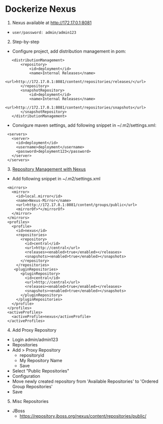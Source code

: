 # Dockerize Nexus

1. Nexus available at http://172.17.0.1:8081 
 * `user/password: admin/admin123`
2. Step-by-step
 * Configure project, add distribution management in pom:
 ```
    <distributionManagement>
        <repository>
            <id>deployment</id>
            <name>Internal Releases</name>
            <url>http://172.17.0.1:8081/content/repositories/releases/</url>
        </repository>
        <snapshotRepository>
            <id>deployment</id>
            <name>Internal Releases</name>
            <url>http://172.17.0.1:8081/content/repositories/snapshots</url>
        </snapshotRepository>
    </distributionManagement>
 ```
 * Convigure maven settings, add following snippet in ~/.m2/settings.xml:
 ```
  <servers>
    <server>
      <id>deployment</id>
      <username>deployment</username>
      <password>deployment123</password>
    </server>
  </servers>
 ```
3. [Repository Management with Nexus][1]
 * Add following snippet in ~/.m2/settings.xml
 ```
  <mirrors>
    <mirror>
      <id>local.mirror</id>
      <name>Nexus-Mirror</name>
      <url>http://172.17.0.1:8081/content/groups/public</url>
      <mirrorOf>*</mirrorOf>
    </mirror>
  </mirrors>
  <profiles>
    <profile>
      <id>nexus</id>
      <repositories>
        <repository>
          <id>central</id>
          <url>http://central</url>
          <releases><enabled>true</enabled></releases>
          <snapshots><enabled>true</enabled></snapshots>
        </repository>
      </repositories>
     <pluginRepositories>
        <pluginRepository>
          <id>central</id>
          <url>http://central</url>
          <releases><enabled>true</enabled></releases>
          <snapshots><enabled>true</enabled></snapshots>
        </pluginRepository>
      </pluginRepositories>
    </profile>
  </profiles>
  <activeProfiles>
    <activeProfile>nexus</activeProfile>
  </activeProfiles>
 ```
4. Add Proxy Repository
  * Login admin/admin123
  * Repositories
  * Add > Proxy Repository
    * repositoryid
    * My Repository Name
    * Save
  * Select "Public Repositories"
  * Configuration
  * Move newly created repository from 'Available Repositories' to 'Ordered Group Repositories'
  * Save

5. Misc Repositories
  * JBoss
    * https://repository.jboss.org/nexus/content/repositories/public/

[1]:http://books.sonatype.com/nexus-book/reference/config-maven.html


